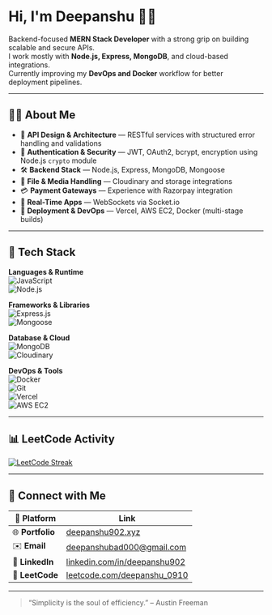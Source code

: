 # Hi, I'm Deepanshu 👨‍💻

Backend-focused **MERN Stack Developer** with a strong grip on building scalable and secure APIs.  
I work mostly with **Node.js, Express, MongoDB**, and cloud-based integrations.  
Currently improving my **DevOps and Docker** workflow for better deployment pipelines.

---

## 🧑‍💻 About Me

- 🧩 **API Design & Architecture** — RESTful services with structured error handling and validations  
- 🔐 **Authentication & Security** — JWT, OAuth2, bcrypt, encryption using Node.js `crypto` module  
- 🛠 **Backend Stack** — Node.js, Express, MongoDB, Mongoose  
- 📂 **File & Media Handling** — Cloudinary and storage integrations  
- 💳 **Payment Gateways** — Experience with Razorpay integration  
- 🧪 **Real-Time Apps** — WebSockets via Socket.io  
- 🚢 **Deployment & DevOps** — Vercel, AWS EC2, Docker (multi-stage builds)

---

## 🧰 Tech Stack

**Languages & Runtime**  
![JavaScript](https://img.shields.io/badge/-JavaScript-F7DF1E?style=flat&logo=javascript&logoColor=black)  
![Node.js](https://img.shields.io/badge/-Node.js-339933?style=flat&logo=node.js&logoColor=white)

**Frameworks & Libraries**  
![Express.js](https://img.shields.io/badge/-Express.js-000000?style=flat&logo=express&logoColor=white)  
![Mongoose](https://img.shields.io/badge/-Mongoose-800000?style=flat&logo=mongoose&logoColor=white)

**Database & Cloud**  
![MongoDB](https://img.shields.io/badge/-MongoDB-47A248?style=flat&logo=mongodb&logoColor=white)  
![Cloudinary](https://img.shields.io/badge/-Cloudinary-3448C5?style=flat&logo=cloudinary&logoColor=white)

**DevOps & Tools**  
![Docker](https://img.shields.io/badge/-Docker-2496ED?style=flat&logo=docker&logoColor=white)  
![Git](https://img.shields.io/badge/-Git-F05032?style=flat&logo=git&logoColor=white)  
![Vercel](https://img.shields.io/badge/-Vercel-000000?style=flat&logo=vercel&logoColor=white)  
![AWS EC2](https://img.shields.io/badge/-AWS%20EC2-FF9900?style=flat&logo=amazon-aws&logoColor=white)

---

## 📊 LeetCode Activity

[![LeetCode Streak](https://leetgraph.app/api?username=deepanshu_0910&theme=dark)](https://leetcode.com/deepanshu_0910)

---

## 🔗 Connect with Me

| 🔗 Platform | Link |
|------------|------|
| 🌐 **Portfolio** | [deepanshu902.xyz](https://deepanshu902.xyz) |
| ✉️ **Email** | [deepanshubad000@gmail.com](mailto:deepanshubad000@gmail.com) |
| 💼 **LinkedIn** | [linkedin.com/in/deepanshu902](https://www.linkedin.com/in/deepanshu902) |
| 🧠 **LeetCode** | [leetcode.com/deepanshu_0910](https://leetcode.com/deepanshu_0910) |

---

> “Simplicity is the soul of efficiency.” – Austin Freeman
